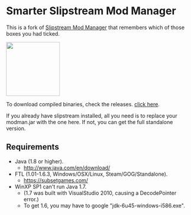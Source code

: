 Smarter Slipstream Mod Manager
======================

This is a fork of [Slipstream Mod Manager](https://github.com/Vhati/Slipstream-Mod-Manager) that remembers which of those boxes you had ticked.

<a href="https://raw.github.com/Vhati/Slipstream-Mod-Manager/master/img/screenshot01.png"><img src="https://raw.github.com/Vhati/Slipstream-Mod-Manager/master/img/screenshot01.png" width="145px" height="auto" /></a>

To download compiled binaries, check the releases. [click here](https://sourceforge.net/projects/slipstreammodmanager/).

If you already have slipstream installed, all you need is to replace your modman.jar with the one here.
If not, you can get the full standalone version.


Requirements
------------
* Java (1.8 or higher).
    * http://www.java.com/en/download/
* FTL (1.01-1.6.3, Windows/OSX/Linux, Steam/GOG/Standalone).
    * https://subsetgames.com/
* WinXP SP1 can't run Java 1.7.
    * (1.7 was built with VisualStudio 2010, causing a DecodePointer error.)
    * To get 1.6, you may have to google "jdk-6u45-windows-i586.exe".
